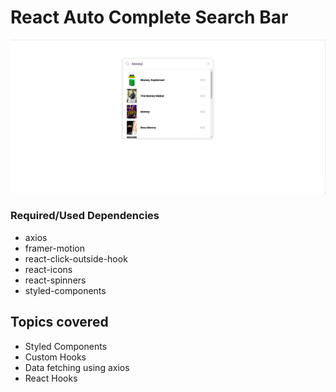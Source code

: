 # React Auto Complete Search Bar

<img src="./src/assets/screenshot" alt="Project Screenshot" />

### Required/Used Dependencies

- axios
- framer-motion
- react-click-outside-hook
- react-icons
- react-spinners
- styled-components

## Topics covered

- Styled Components
- Custom Hooks
- Data fetching using axios
- React Hooks
